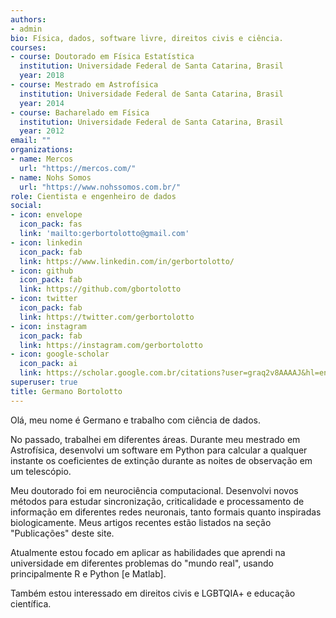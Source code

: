 ```yaml
---
authors:
- admin
bio: Física, dados, software livre, direitos civis e ciência.
courses:
- course: Doutorado em Física Estatística
  institution: Universidade Federal de Santa Catarina, Brasil
  year: 2018
- course: Mestrado em Astrofísica
  institution: Universidade Federal de Santa Catarina, Brasil
  year: 2014
- course: Bacharelado em Física
  institution: Universidade Federal de Santa Catarina, Brasil
  year: 2012
email: ""
organizations:
- name: Mercos
  url: "https://mercos.com/"
- name: Nohs Somos
  url: "https://www.nohssomos.com.br/"
role: Cientista e engenheiro de dados
social:
- icon: envelope
  icon_pack: fas
  link: 'mailto:gerbortolotto@gmail.com'
- icon: linkedin
  icon_pack: fab
  link: https://www.linkedin.com/in/gerbortolotto/
- icon: github
  icon_pack: fab
  link: https://github.com/gbortolotto
- icon: twitter
  icon_pack: fab
  link: https://twitter.com/gerbortolotto
- icon: instagram
  icon_pack: fab
  link: https://instagram.com/gerbortolotto
- icon: google-scholar
  icon_pack: ai
  link: https://scholar.google.com.br/citations?user=graq2v8AAAAJ&hl=en
superuser: true
title: Germano Bortolotto
---
```


Olá, meu nome é Germano e trabalho com ciência de dados.

No passado, trabalhei em diferentes áreas. Durante meu mestrado em Astrofísica, desenvolvi um software em Python para calcular a qualquer instante os coeficientes de extinção durante as noites de observação em um telescópio.

Meu doutorado foi em neurociência computacional. Desenvolvi novos métodos para estudar sincronização, criticalidade e processamento de informação em diferentes redes neuronais, tanto formais quanto inspiradas biologicamente. Meus artigos recentes estão listados na seção "Publicações" deste site.

Atualmente estou focado em aplicar as habilidades que aprendi na universidade em diferentes problemas do "mundo real", usando principalmente R e Python [e Matlab].

Também estou interessado em direitos civis e LGBTQIA+ e educação científica.